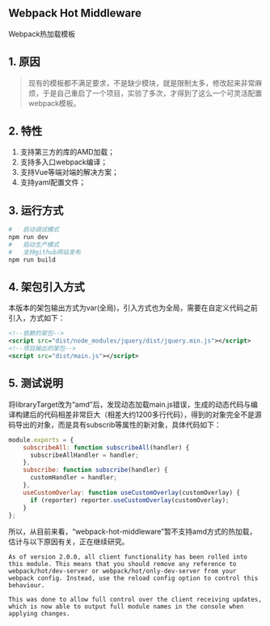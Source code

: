 Webpack Hot Middleware
-----------------------
Webpack热加载模板

## 1. 原因
> 现有的模板都不满足要求，不是缺少模块，就是限制太多，修改起来非常麻烦，于是自己重启了一个项目，实验了多次，才得到了这么一个可灵活配置webpack模板。

## 2. 特性
1. 支持第三方的库的AMD加载；
2. 支持多入口webpack编译；
3. 支持Vue等端对端的解决方案；
4. 支持yaml配置文件；

## 3. 运行方式
```bash
#   启动调试模式
npm run dev
#   启动生产模式
#   支持github网站发布
npm run build
```

## 4. 架包引入方式
本版本的架包输出方式为var(全局)，引入方式也为全局，需要在自定义代码之前引入，方式如下：
```xml
<!--依赖的架包-->
<script src="dist/node_modules/jquery/dist/jquery.min.js"></script>
<!--项目输出的架包-->
<script src="dist/main.js"></script>
```

## 5. 测试说明
将libraryTarget改为“amd”后，发现动态加载main.js错误，生成的动态代码与编译构建后的代码相差非常巨大（相差大约1200多行代码），得到的对象完全不是源码导出的对象，而是具有subscrib等属性的新对象，具体代码如下：
```javascript
module.exports = {
    subscribeAll: function subscribeAll(handler) {
      subscribeAllHandler = handler;
    },
    subscribe: function subscribe(handler) {
      customHandler = handler;
    },
    useCustomOverlay: function useCustomOverlay(customOverlay) {
      if (reporter) reporter.useCustomOverlay(customOverlay);
    }
};
```
所以，从目前来看，“webpack-hot-middleware”暂不支持amd方式的热加载，估计与以下原因有关，正在继续研究。
```
As of version 2.0.0, all client functionality has been rolled into this module. This means that you should remove any reference to webpack/hot/dev-server or webpack/hot/only-dev-server from your webpack config. Instead, use the reload config option to control this behaviour.

This was done to allow full control over the client receiving updates, which is now able to output full module names in the console when applying changes.
```